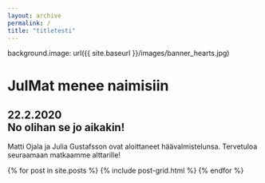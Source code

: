 ```yaml
---
layout: archive
permalink: /
title: "titletesti"
---
```

background.image: url({{ site.baseurl }}/images/banner_hearts.jpg)
<div class="wrap page-lead-content">
	<h1>JulMat menee naimisiin</h1>
	<h2>22.2.2020<br>
	No olihan se jo aikakin!</h2>
</div>

Matti Ojala ja Julia Gustafsson ovat aloittaneet häävalmistelunsa. Tervetuloa seuraamaan matkaamme alttarille!

<div class="tiles">
{% for post in site.posts %}
	{% include post-grid.html %}
{% endfor %}
</div><!-- /.tiles -->


<!-- https://mmistakes.github.io/skinny-bones-jekyll/ -->
